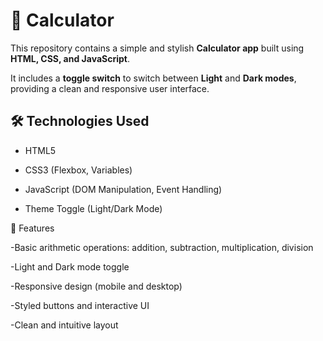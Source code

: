 # 🧮 Calculator 

This repository contains a simple and stylish **Calculator app** built using **HTML, CSS, and JavaScript**. 

It includes a **toggle switch** to switch between **Light** and **Dark modes**, providing a clean and responsive user interface.

## 🛠️ Technologies Used

- HTML5

- CSS3 (Flexbox, Variables)

- JavaScript (DOM Manipulation, Event Handling)

- Theme Toggle (Light/Dark Mode)

🎯 Features

-Basic arithmetic operations: addition, subtraction, multiplication, division

-Light and Dark mode toggle

-Responsive design (mobile and desktop)

-Styled buttons and interactive UI

-Clean and intuitive layout
